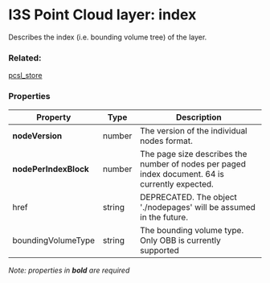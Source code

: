# I3S Point Cloud layer: index

Describes the index (i.e. bounding volume tree) of the layer.

### Related:

[pcsl_store](pcsl_store.md)
### Properties

| Property | Type | Description |
| --- | --- | --- |
| **nodeVersion** | number | The version of the individual nodes format. |
| **nodePerIndexBlock** | number | The page size describes the number of nodes per paged index document. 64 is currently expected. |
| href | string | DEPRECATED. The object './nodepages' will be assumed in the future. |
| boundingVolumeType | string | The bounding volume type. Only OBB is currently supported |
*Note: properties in **bold** are required*


